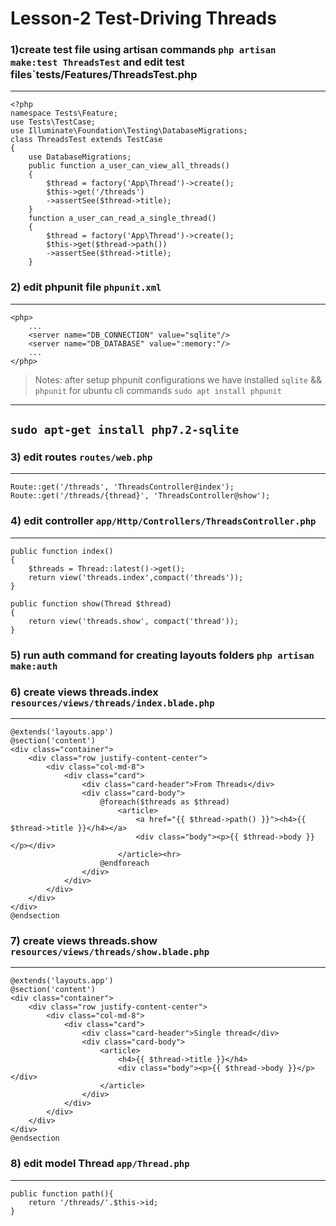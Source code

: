 Lesson-2 Test-Driving Threads
===
### 1)create test file using artisan commands `php artisan make:test ThreadsTest` and edit test files`tests/Features/ThreadsTest.php
---
```
<?php
namespace Tests\Feature;
use Tests\TestCase;
use Illuminate\Foundation\Testing\DatabaseMigrations;
class ThreadsTest extends TestCase
{
    use DatabaseMigrations;
    public function a_user_can_view_all_threads()
    {
        $thread = factory('App\Thread')->create();
        $this->get('/threads')
        ->assertSee($thread->title);
    }
    function a_user_can_read_a_single_thread()
    {
        $thread = factory('App\Thread')->create();
        $this->get($thread->path())
        ->assertSee($thread->title);
    }
```
### 2) edit phpunit file `phpunit.xml`
---
```
<php>
    ...
    <server name="DB_CONNECTION" value="sqlite"/>
    <server name="DB_DATABASE" value=":memory:"/>
    ...
</php>
```
> Notes: after setup phpunit configurations we have installed `sqlite` && `phpunit` for ubuntu cli commands
`sudo apt install phpunit`
---
`sudo apt-get install php7.2-sqlite`
---
### 3) edit routes `routes/web.php`
---
```
Route::get('/threads', 'ThreadsController@index');
Route::get('/threads/{thread}', 'ThreadsController@show');
```

### 4) edit controller `app/Http/Controllers/ThreadsController.php`
---
```
public function index()
{
    $threads = Thread::latest()->get();
    return view('threads.index',compact('threads'));
}

public function show(Thread $thread)
{
    return view('threads.show', compact('thread'));
}
```
### 5) run auth command for creating layouts folders `php artisan make:auth`

### 6) create views threads.index `resources/views/threads/index.blade.php`
---
```
@extends('layouts.app')
@section('content')
<div class="container">
    <div class="row justify-content-center">
        <div class="col-md-8">
            <div class="card">
                <div class="card-header">From Threads</div>
                <div class="card-body">
                    @foreach($threads as $thread)
                        <article>
                            <a href="{{ $thread->path() }}"><h4>{{ $thread->title }}</h4></a>
                            <div class="body"><p>{{ $thread->body }}</p></div>
                        </article><hr>
                    @endforeach
                </div>
            </div>
        </div>
    </div>
</div>
@endsection
```
###  7) create views threads.show `resources/views/threads/show.blade.php`
---
```
@extends('layouts.app')
@section('content')
<div class="container">
    <div class="row justify-content-center">
        <div class="col-md-8">
            <div class="card">
                <div class="card-header">Single thread</div>
                <div class="card-body">
                    <article>
                        <h4>{{ $thread->title }}</h4>
                        <div class="body"><p>{{ $thread->body }}</p></div>
                    </article>
                </div>
            </div>
        </div>
    </div>
</div>
@endsection
```
### 8) edit model Thread `app/Thread.php`
---
```
public function path(){
    return '/threads/'.$this->id;
}
```